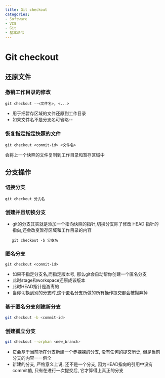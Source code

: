 ```yaml
---
title: Git checkout
categories:
- Software
- VCS
- Git
- 基本命令
---
```

# Git checkout

## 还原文件

### 撤销工作目录的修改

```shell
git checkout --<文件名>, <...>
```

-   用于把暂存区域的文件还原到工作目录
-   如果文件名不是分支名可省略--

### 恢复指定指定快照的文件

```shell
git checkout <commit-id> <文件名>
```

会将上一个快照的文件复制到工作目录和暂存区域中

## 分支操作

### 切换分支

 ```shell
 git checkout 分支名
 ```

### 创建并且切换分支

- git的分支其实就是添加一个指向快照的指针,切换分支除了修改 HEAD 指针的指向,还会改变暂存区域和工作目录的内容

```shell
   git checkout -b 分支名
```

### 匿名分支

```shell
git checkout <commit-id>
```

- 如果不指定分支名,而指定版本号, 那么git会自动帮你创建一个匿名分支
- 此时stage和workspace还原成该版本
- 此时HEAD指针是游离的
- 当你切换到别的分支时,这个匿名分支所做的所有操作提交都会被抛弃掉

### 基于匿名分支创建新分支

```bash
git checkout -b <commit-id>
```

### 创建孤立分支

```bash
git checkout --orphan <new_branch>
```

- 它会基于当前所在分支新建一个赤裸裸的分支, 没有任何的提交历史, 但是当前分支的内容一一俱全
- 新建的分支, 严格意义上说, 还不是一个分支, 因为HEAD指向的引用中没有commit值, 只有在进行一次提交后, 它才算得上真正的分支